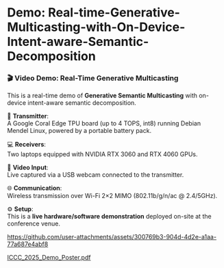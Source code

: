 # Demo: Real-time-Generative-Multicasting-with-On-Device-Intent-aware-Semantic-Decomposition
### 🎬 Video Demo: Real-Time Generative Multicasting

This is a real-time demo of **Generative Semantic Multicasting** with on-device intent-aware semantic decomposition.

📡 **Transmitter**:  
A Google Coral Edge TPU board (up to 4 TOPS, int8) running Debian Mendel Linux, powered by a portable battery pack.

💻 **Receivers**:  
Two laptops equipped with NVIDIA RTX 3060 and RTX 4060 GPUs.

🎥 **Video Input**:  
Live captured via a USB webcam connected to the transmitter.

🌐 **Communication**:  
Wireless transmission over Wi-Fi 2×2 MIMO (802.11b/g/n/ac @ 2.4/5GHz).

⚙️ **Setup**:  
This is a **live hardware/software demonstration** deployed on-site at the conference venue.


https://github.com/user-attachments/assets/300769b3-904d-4d2e-a1aa-77a687e4abf8

[ICCC_2025_Demo_Poster.pdf](https://github.com/user-attachments/files/21233705/ICCC_2025_Demo_Poster.pdf)
